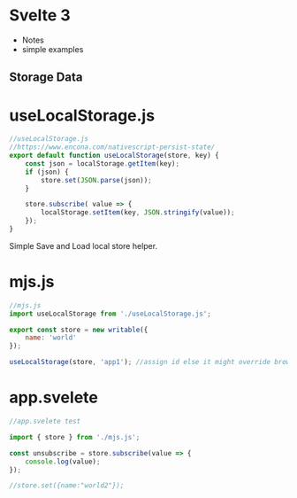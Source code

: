 # Svelte 3
 * Notes
 * simple examples 

## Storage Data

# useLocalStorage.js
```javascript
//useLocalStorage.js
//https://www.encona.com/nativescript-persist-state/
export default function useLocalStorage(store, key) {
	const json = localStorage.getItem(key);
	if (json) {
		store.set(JSON.parse(json));
	}

    store.subscribe( value => {
		localStorage.setItem(key, JSON.stringify(value));
	});
}
```
Simple Save and Load local store helper.

# mjs.js
```javascript
//mjs.js
import useLocalStorage from './useLocalStorage.js';

export const store = new writable({
	name: 'world'
});

useLocalStorage(store, 'app1'); //assign id else it might override browser local storage save.
```
# app.svelete
```javascript
//app.svelete test

import { store } from './mjs.js';

const unsubscribe = store.subscribe(value => {
	console.log(value);
});

//store.set({name:"world2"});

```